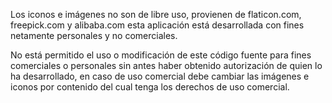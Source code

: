 Los iconos e imágenes no son de libre uso, provienen de flaticon.com, freepick.com y alibaba.com esta aplicación está desarrollada con fines netamente personales y no comerciales. 

No está permitido el uso o modificación de este código fuente para fines comerciales o personales sin antes haber obtenido autorización de quien lo ha desarrollado, en caso de uso comercial debe cambiar las imágenes e iconos por contenido del cual tenga los derechos de uso comercial.
